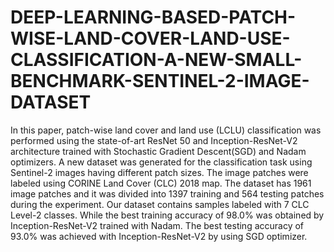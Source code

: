 # DEEP-LEARNING-BASED-PATCH-WISE-LAND-COVER-LAND-USE-CLASSIFICATION-A-NEW-SMALL-BENCHMARK-SENTINEL-2-IMAGE-DATASET

In this paper, patch-wise land cover and land use (LCLU) classification was performed using the state-of-art ResNet 50 and Inception-ResNet-V2 architecture trained with Stochastic Gradient Descent(SGD) and Nadam optimizers. A new dataset was generated for the classification task using Sentinel-2 images having different patch sizes. The image patches were labeled using CORINE Land Cover (CLC) 2018 map. The dataset has 1961 image patches and it was divided into 1397 training and 564 testing patches during the experiment. Our dataset contains samples labeled with 7 CLC Level-2 classes. While the best training accuracy of 98.0% was obtained by Inception-ResNet-V2 trained with Nadam. The best testing accuracy of 93.0% was achieved with Inception-ResNet-V2 by using SGD optimizer.
